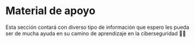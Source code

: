 # Material de apoyo
Esta sección contará con diverso tipo de información que espero les pueda ser de mucha ayuda en su camino de aprendizaje en la ciberseguridad 👨‍💻 
